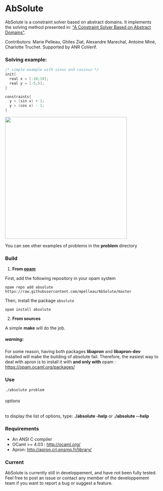 # AbSolute

AbSolute is a constraint solver based on abstract domains. It implements the solving method presented in: ["A Constraint Solver Based on Abstract Domains"](https://hal.archives-ouvertes.fr/hal-00785604/file/Pelleau_Mine_Truchet_Benhamou.pdf).

Contributors: Marie Pelleau, Ghiles Ziat, Alexandre Marechal, Antoine Miné, Charlotte Truchet. Supported by ANR CoVerif.

### Solving example:

```c
/* simple example with sinus and cosinus */
init{
  real x = [-10;10];
  real y = [-5;5];
}

constraints{
  y < (sin x) + 1;
  y > (cos x) - 1;
}
```
<img src="https://github.com/mpelleau/AbSolute/blob/master/imgs/t2.png" width="400" height="400">

You can see other examples of problems in the **problem** directory

### Build

1. __From [opam](https://opam.ocaml.org/)__

First, add the following repository in your opam system

    opam repo add absolute https://raw.githubusercontent.com/mpelleau/AbSolute/master

Then, install the package ```absolute```

    opam install absolute

2. __From sources__

A simple **make** will do the job.

##### warning:
For some reason, having both packages **libapron** and **libapron-dev** installed will make the building of absolute fail.
Therefore, the easiest way to deal with apron is to install it with **and only with** opam : https://opam.ocaml.org/packages/

### Use
```sh
./absolute problem
```

###### options
to display the list of options, type: **./absolute -help** or **./absolute --help**


### Requirements
- An ANSI C compiler
- OCaml >= 4.03 : http://ocaml.org/
- Apron: http://apron.cri.ensmp.fr/library/

### Current
AbSolute is currently still in developpement, and have not been fully tested.
Feel free to post an issue or contact any member of the developpement team if you want to report a bug or suggest a feature.
